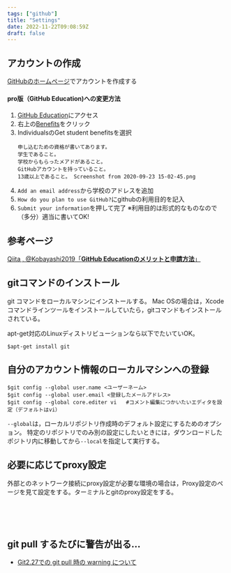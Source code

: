```yaml
---
tags: ["github"]
title: "Settings"
date: 2022-11-22T09:08:59Z
draft: false
---
```


## アカウントの作成
[GitHubのホームページ](https://github.com/)でアカウントを作成する
#### **pro版（GitHub Education)への変更方法**
1. [GitHub Education](https://education.github.com/)にアクセス
1. 右上の[Benefits](https://education.github.com/benefits)をクリック
1. IndividualsのGet student benefitsを選択
    ```
    申し込むための資格が書いてあります。
    学生であること。
    学校からもらったメアドがあること。
    GitHubアカウントを持っていること。
    13歳以上であること。 Screenshot from 2020-09-23 15-02-45.png
    ```
1. `Add an email address`から学校のアドレスを追加
1. `How do you plan to use GitHub?`にgithubの利用目的を記入
1. `Submit your information`を押して完了
    ※利用目的は形式的なものなので（多分）適当に書いてOK!

## 参考ページ
[Qiita , @Kobayashi2019「**GitHub Educationのメリットと申請方法**」](https://qiita.com/Kobayashi2019/items/5adb9bde57691a770419)


## gitコマンドのインストール

git コマンドをローカルマシンにインストールする。 Mac OSの場合は，Xcode コマンドラインツールをインストールしていたら，gitコマンドもインストールされている。

apt-get対応のLinuxディストリビューションなら以下でたいていOK。

```
$apt-get install git 
```

## 自分のアカウント情報のローカルマシンへの登録

```
$git config --global user.name <ユーザーネーム>
$git config --global user.email <登録したメールアドレス>
$git config --global core.editer vi   #コメント編集につかいたいエディタを設定（デフォルトはvi）
```

`--global`は，ローカルリポジトリ作成時のデフォルト設定にするためのオプション。 特定のリポジトリでのみ別の設定にしたいときには，ダウンロードしたポジトリ内に移動してから`--local`を指定して実行する。

## 必要に応じてproxy設定

外部とのネットワーク接続にproxy設定が必要な環境の場合は，Proxy設定のページを見て設定をする。ターミナルとgitのproxy設定をする。


<br><br><br>




## git pull するたびに警告が出る…
- [Git2.27での git pull 時の warning について](https://qiita.com/tearoom6/items/0237080aaf2ad46b1963)
